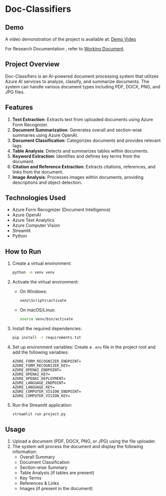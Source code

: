 # Doc-Classifiers

## Demo

A video demonstration of the project is available at: [Demo Video](https://drive.google.com/file/d/1zirau03TG5Uw-IfOgVOAlqQw7uKCMY9V/view?usp=sharing)

For Research Documentation , refer to [Working Document](https://docs.google.com/document/d/1Dl_bjsQq41KzWfLyvFCu8JYFdLnUXUdSsmfRmwboSNc/edit?usp=sharing).


## Project Overview

Doc-Classifiers is an AI-powered document processing system that utilizes Azure AI services to analyze, classify, and summarize documents. The system can handle various document types including PDF, DOCX, PNG, and JPG files.

## Features

1. **Text Extraction**: Extracts text from uploaded documents using Azure Form Recognizer.
2. **Document Summarization**: Generates overall and section-wise summaries using Azure OpenAI.
3. **Document Classification**: Categorizes documents and provides relevant tags.
4. **Table Analysis**: Detects and summarizes tables within documents.
5. **Keyword Extraction**: Identifies and defines key terms from the document.
6. **Citation and Reference Extraction**: Extracts citations, references, and links from the document.
7. **Image Analysis**: Processes images within documents, providing descriptions and object detection.

## Technologies Used

- Azure Form Recognizer (Document Intelligence)
- Azure OpenAI
- Azure Text Analytics
- Azure Computer Vision
- Streamlit
- Python

## How to Run

1. Create a virtual environment:
    ```sh
    python -m venv venv
    ```

2. Activate the virtual environment:
    - On Windows:
        ```sh
        venv\Scripts\activate
        ```
    - On macOS/Linux:
        ```sh
        source venv/bin/activate
        ```

3. Install the required dependencies:
    ```sh
    pip install -r requirements.txt
    ```

4. Set up environment variables:
   Create a `.env` file in the project root and add the following variables:
   ```
   AZURE_FORM_RECOGNIZER_ENDPOINT=
   AZURE_FORM_RECOGNIZER_KEY=
   AZURE_OPENAI_ENDPOINT=
   AZURE_OPENAI_KEY=
   AZURE_OPENAI_DEPLOYMENT=
   AZURE_LANGUAGE_ENDPOINT=
   AZURE_LANGUAGE_KEY=
   AZURE_COMPUTER_VISION_ENDPOINT=
   AZURE_COMPUTER_VISION_KEY=
   ```

5. Run the Streamlit application:
    ```sh
    streamlit run project.py
    ```

## Usage

1. Upload a document (PDF, DOCX, PNG, or JPG) using the file uploader.
2. The system will process the document and display the following information:
   - Overall Summary
   - Document Classification
   - Section-wise Summary
   - Table Analysis (if tables are present)
   - Key Terms
   - References & Links
   - Images (if present in the document)
